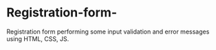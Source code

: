 # Registration-form-
Registration form performing some input validation and error messages using HTML, CSS, JS.
